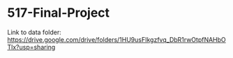 # 517-Final-Project

Link to data folder: https://drive.google.com/drive/folders/1HU9usFIkgzfvq_DbR1rwOtpfNAHbOTlx?usp=sharing
